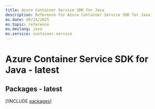 ```yaml
---
title: Azure Container Service SDK for Java
description: Reference for Azure Container Service SDK for Java
ms.date: 09/24/2025
ms.topic: reference
ms.devlang: java
ms.service: container-service
---
```

# Azure Container Service SDK for Java - latest
## Packages - latest
[!INCLUDE [packages](container-service-index.md)]